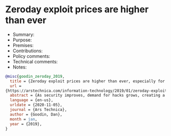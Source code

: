 # Zeroday exploit prices are higher than ever

- Summary:
- Purpose:
- Premises:
- Contributions:
- Policy comments:
- Technical comments:
- Notes:

```bib
@misc{goodin_zeroday_2019,
  title = {Zeroday exploit prices are higher than ever, especially for {iOS} and messaging apps},
  url =
{https://arstechnica.com/information-technology/2019/01/zeroday-exploit-prices-continue-to-soar-especially-for-ios-and-messaging-apps/},
  abstract = {As security improves, demand for hacks grows, creating a super-heated market.},
  language = {en-us},
  urldate = {2020-11-05},
  journal = {Ars Technica},
  author = {Goodin, Dan},
  month = jan,
  year = {2019},
}
```
